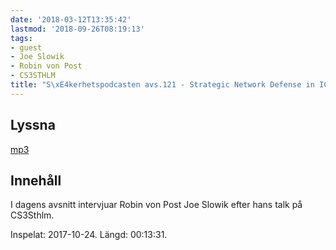 ```yaml
---
date: '2018-03-12T13:35:42'
lastmod: '2018-09-26T08:19:13'
tags:
- guest
- Joe Slowik
- Robin von Post
- CS3STHLM
title: "S\xE4kerhetspodcasten avs.121 - Strategic Network Defense in ICS med Joe Slowik"
---
```

## Lyssna

[mp3](http://traffic.libsyn.com/sakerhetspodcasten/RVPintro_-_cs3sthlm_Joe_Slowik_Strategic_Network_Defense_in_ICS_Environments_mixdown.mp3)

## Innehåll

I dagens avsnitt intervjuar Robin von Post Joe Slowik efter hans talk på CS3Sthlm.

Inspelat: 2017-10-24. Längd: 00:13:31.
